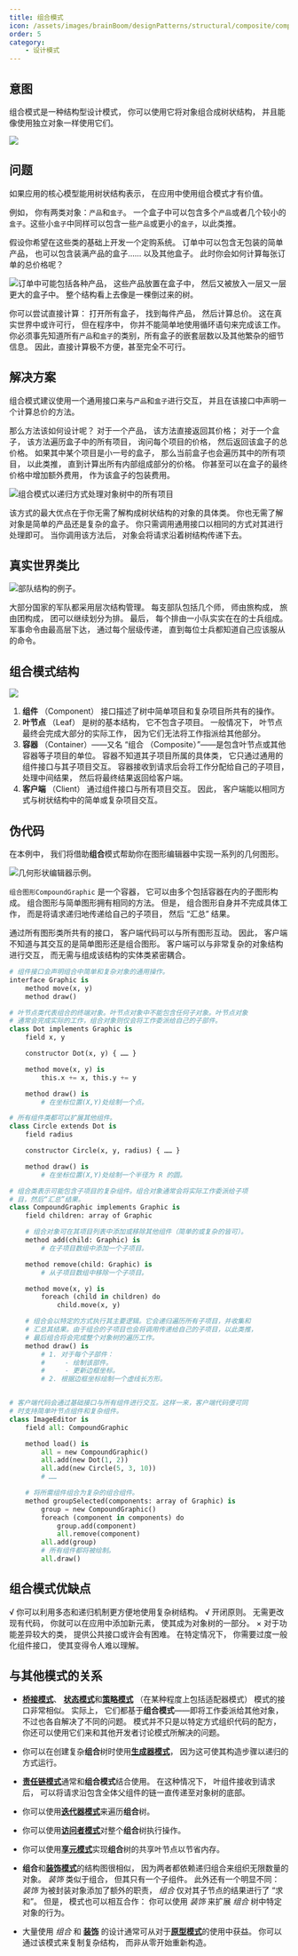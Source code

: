 ```yaml
---
title: 组合模式
icon: /assets/images/brainBoom/designPatterns/structural/composite/composite-mini.png
order: 5
category:
    - 设计模式
---
```


## 意图

组合模式是一种结构型设计模式， 你可以使用它将对象组合成树状结构， 并且能像使用独立对象一样使用它们。

![](../../../../.vuepress/public/assets/images/brainBoom/designPatterns/structural/composite/composite.png)

## 问题

如果应用的核心模型能用树状结构表示， 在应用中使用组合模式才有价值。

例如， 你有两类对象：`产品`和`盒子`。 一个盒子中可以包含多个`产品`或者几个较小的`盒子`。这些小`盒子`中同样可以包含一些`产品`或更小的`盒子`，以此类推。

假设你希望在这些类的基础上开发一个定购系统。 订单中可以包含无包装的简单产品， 也可以包含装满产品的盒子…… 以及其他盒子。 此时你会如何计算每张订单的总价格呢？

![订单中可能包括各种产品， 这些产品放置在盒子中， 然后又被放入一层又一层更大的盒子中。 整个结构看上去像是一棵倒过来的树。](../../../../.vuepress/public/assets/images/brainBoom/designPatterns/structural/composite/problem-zh.png)

你可以尝试直接计算： 打开所有盒子， 找到每件产品， 然后计算总价。 这在真实世界中或许可行， 但在程序中， 你并不能简单地使用循环语句来完成该工作。 你必须事先知道所有`产品`和`盒子`的类别，所有盒子的嵌套层数以及其他繁杂的细节信息。 因此，直接计算极不方便，甚至完全不可行。

## 解决方案

组合模式建议使用一个通用接口来与`产品`和`盒子`进行交互， 并且在该接口中声明一个计算总价的方法。

那么方法该如何设计呢？ 对于一个产品， 该方法直接返回其价格； 对于一个盒子， 该方法遍历盒子中的所有项目， 询问每个项目的价格， 然后返回该盒子的总价格。 如果其中某个项目是小一号的盒子， 那么当前盒子也会遍历其中的所有项目， 以此类推， 直到计算出所有内部组成部分的价格。 你甚至可以在盒子的最终价格中增加额外费用， 作为该盒子的包装费用。

![组合模式以递归方式处理对象树中的所有项目](../../../../.vuepress/public/assets/images/brainBoom/designPatterns/structural/composite/composite-comic-1-zh.png)

该方式的最大优点在于你无需了解构成树状结构的对象的具体类。 你也无需了解对象是简单的产品还是复杂的盒子。 你只需调用通用接口以相同的方式对其进行处理即可。 当你调用该方法后， 对象会将请求沿着树结构传递下去。

## 真实世界类比

![部队结构的例子。](../../../../.vuepress/public/assets/images/brainBoom/designPatterns/structural/composite/live-example.png)

大部分国家的军队都采用层次结构管理。 每支部队包括几个师， 师由旅构成， 旅由团构成， 团可以继续划分为排。 最后， 每个排由一小队实实在在的士兵组成。 军事命令由最高层下达， 通过每个层级传递， 直到每位士兵都知道自己应该服从的命令。

## 组合模式结构

![](../../../../.vuepress/public/assets/images/brainBoom/designPatterns/structural/composite/structure-zh.png)

1. **组件** （Component） 接口描述了树中简单项目和复杂项目所共有的操作。
2. **叶节点** （Leaf） 是树的基本结构， 它不包含子项目。
   一般情况下， 叶节点最终会完成大部分的实际工作， 因为它们无法将工作指派给其他部分。
3. **容器** （Container）——又名 “组合 （Composite）”——是包含叶节点或其他容器等子项目的单位。 容器不知道其子项目所属的具体类， 它只通过通用的组件接口与其子项目交互。
   容器接收到请求后会将工作分配给自己的子项目， 处理中间结果， 然后将最终结果返回给客户端。
4. **客户端** （Client） 通过组件接口与所有项目交互。 因此， 客户端能以相同方式与树状结构中的简单或复杂项目交互。

## 伪代码

在本例中， 我们将借助**组合**模式帮助你在图形编辑器中实现一系列的几何图形。

![几何形状编辑器示例。](../../../../.vuepress/public/assets/images/brainBoom/designPatterns/structural/composite/example.png)

`组合图形Compound­Graphic` 是一个容器， 它可以由多个包括容器在内的子图形构成。 组合图形与简单图形拥有相同的方法。 但是， 组合图形自身并不完成具体工作， 而是将请求递归地传递给自己的子项目， 然后 “汇总” 结果。

通过所有图形类所共有的接口， 客户端代码可以与所有图形互动。 因此， 客户端不知道与其交互的是简单图形还是组合图形。 客户端可以与非常复杂的对象结构进行交互， 而无需与组成该结构的实体类紧密耦合。

```py
# 组件接口会声明组合中简单和复杂对象的通用操作。
interface Graphic is
    method move(x, y)
    method draw()

# 叶节点类代表组合的终端对象。叶节点对象中不能包含任何子对象。叶节点对象
# 通常会完成实际的工作，组合对象则仅会将工作委派给自己的子部件。
class Dot implements Graphic is
    field x, y

    constructor Dot(x, y) { …… }

    method move(x, y) is
        this.x += x, this.y += y

    method draw() is
        # 在坐标位置(X,Y)处绘制一个点。

# 所有组件类都可以扩展其他组件。
class Circle extends Dot is
    field radius

    constructor Circle(x, y, radius) { …… }

    method draw() is
        # 在坐标位置(X,Y)处绘制一个半径为 R 的圆。

# 组合类表示可能包含子项目的复杂组件。组合对象通常会将实际工作委派给子项
# 目，然后“汇总”结果。
class CompoundGraphic implements Graphic is
    field children: array of Graphic

    # 组合对象可在其项目列表中添加或移除其他组件（简单的或复杂的皆可）。
    method add(child: Graphic) is
        # 在子项目数组中添加一个子项目。

    method remove(child: Graphic) is
        # 从子项目数组中移除一个子项目。

    method move(x, y) is
        foreach (child in children) do
            child.move(x, y)

    # 组合会以特定的方式执行其主要逻辑。它会递归遍历所有子项目，并收集和
    # 汇总其结果。由于组合的子项目也会将调用传递给自己的子项目，以此类推，
    # 最后组合将会完成整个对象树的遍历工作。
    method draw() is
        # 1. 对于每个子部件：
        #     - 绘制该部件。
        #     - 更新边框坐标。
        # 2. 根据边框坐标绘制一个虚线长方形。


# 客户端代码会通过基础接口与所有组件进行交互。这样一来，客户端代码便可同
# 时支持简单叶节点组件和复杂组件。
class ImageEditor is
    field all: CompoundGraphic

    method load() is
        all = new CompoundGraphic()
        all.add(new Dot(1, 2))
        all.add(new Circle(5, 3, 10))
        # ……

    # 将所需组件组合为复杂的组合组件。
    method groupSelected(components: array of Graphic) is
        group = new CompoundGraphic()
        foreach (component in components) do
            group.add(component)
            all.remove(component)
        all.add(group)
        # 所有组件都将被绘制。
        all.draw()
```

## 组合模式优缺点

√ 你可以利用多态和递归机制更方便地使用复杂树结构。
√ 开闭原则。 无需更改现有代码， 你就可以在应用中添加新元素， 使其成为对象树的一部分。
× 对于功能差异较大的类， 提供公共接口或许会有困难。 在特定情况下， 你需要过度一般化组件接口， 使其变得令人难以理解。

## 与其他模式的关系

-   [**桥接模式**](./bridge.md)、 [**状态模式**](../behavioral/state.md)和[**策略模式**](../behavioral/strategy.md) （在某种程度上包括适配器模式） 模式的接口非常相似。 实际上， 它们都基于**组合模式**——即将工作委派给其他对象， 不过也各自解决了不同的问题。 模式并不只是以特定方式组织代码的配方， 你还可以使用它们来和其他开发者讨论模式所解决的问题。

-   你可以在创建复杂**组合**树时使用[**生成器模式**](../creational/builder.md)， 因为这可使其构造步骤以递归的方式运行。

-   [**责任链模式**](../behavioral/chain-of-responsibility.md)通常和**组合模式**结合使用。 在这种情况下， 叶组件接收到请求后， 可以将请求沿包含全体父组件的链一直传递至对象树的底部。

-   你可以使用[**迭代器模式**](../behavioral/iterator.md)来遍历**组合**树。

-   你可以使用[**访问者模式**](../behavioral/visitor.md)对整个**组合**树执行操作。

-   你可以使用[**享元模式**](./flyweight.md)实现**组合**树的共享叶节点以节省内存。

-   **组合**和[**装饰模式**](./decorator.md)的结构图很相似， 因为两者都依赖递归组合来组织无限数量的对象。
    _装饰_ 类似于组合， 但其只有一个子组件。 此外还有一个明显不同： _装饰_ 为被封装对象添加了额外的职责， _组合_ 仅对其子节点的结果进行了 “求和”。
    但是， 模式也可以相互合作： 你可以使用 _装饰_ 来扩展 _组合_ 树中特定对象的行为。

-   大量使用 _组合_ 和 [**装饰**](./decorator.md) 的设计通常可从对于[**原型模式**](../creational/prototype.md)的使用中获益。 你可以通过该模式来复制复杂结构， 而非从零开始重新构造。
